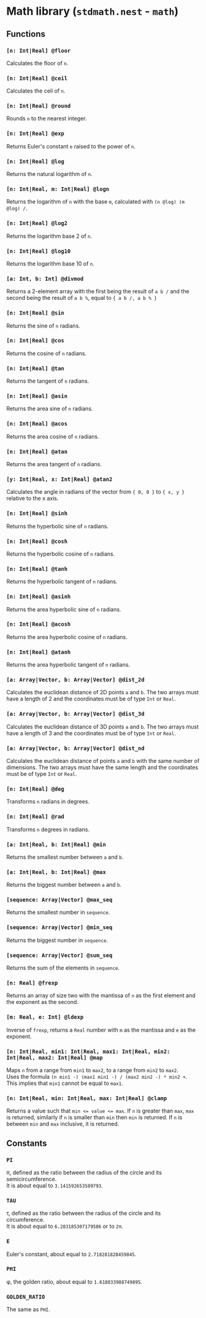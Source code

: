 # Math library (`stdmath.nest` - `math`)

## Functions

### `[n: Int|Real] @floor`

Calculates the floor of `n`.

### `[n: Int|Real] @ceil`

Calculates the ceil of `n`.

### `[n: Int|Real] @round`

Rounds `n` to the nearest integer.

### `[n: Int|Real] @exp`

Returns Euler's constant `e` raised to the power of `n`.

### `[n: Int|Real] @log`

Returns the natural logarithm of `n`.

### `[n: Int|Real, m: Int|Real] @logn`

Returns the logarithm of `n` with the base `m`, calculated with
`(n @log) (m @log) /`.

### `[n: Int|Real] @log2`

Returns the logarithm base 2 of `n`.

### `[n: Int|Real] @log10`

Returns the logarithm base 10 of `n`.

### `[a: Int, b: Int] @divmod`

Returns a 2-element array with the first being the result of `a b /` and the
second being the result of `a b %`, equal to `{ a b /, a b % }`

### `[n: Int|Real] @sin`

Returns the sine of `n` radians.

### `[n: Int|Real] @cos`

Returns the cosine of `n` radians.

### `[n: Int|Real] @tan`

Returns the tangent of `n` radians.

### `[n: Int|Real] @asin`

Returns the area sine of `n` radians.

### `[n: Int|Real] @acos`

Returns the area cosine of `n` radians.

### `[n: Int|Real] @atan`

Returns the area tangent of `n` radians.

### `[y: Int|Real, x: Int|Real] @atan2`

Calculates the angle in radians of the vector from `{ 0, 0 }` to `{ x, y }`
relative to the x axis.

### `[n: Int|Real] @sinh`

Returns the hyperbolic sine of `n` radians.

### `[n: Int|Real] @cosh`

Returns the hyperbolic cosine of `n` radians.

### `[n: Int|Real] @tanh`

Returns the hyperbolic tangent of `n` radians.

### `[n: Int|Real] @asinh`

Returns the area hyperbolic sine of `n` radians.

### `[n: Int|Real] @acosh`

Returns the area hyperbolic cosine of `n` radians.

### `[n: Int|Real] @atanh`

Returns the area hyperbolic tangent of `n` radians.

### `[a: Array|Vector, b: Array|Vector] @dist_2d`

Calculates the euclidean distance of 2D points `a` and `b`. The two arrays must
have a length of 2 and the coordinates must be of type `Int` or `Real`.

### `[a: Array|Vector, b: Array|Vector] @dist_3d`

Calculates the euclidean distance of 3D points `a` and `b`. The two arrays must
have a length of 3 and the coordinates must be of type `Int` or `Real`.

### `[a: Array|Vector, b: Array|Vector] @dist_nd`

Calculates the euclidean distance of points `a` and `b` with the same number of
dimensions. The two arrays must have the same length and the coordinates must be
of type `Int` or `Real`.

### `[n: Int|Real] @deg`

Transforms `n` radians in degrees.

### `[n: Int|Real] @rad`

Transforms `n` degrees in radians.

### `[a: Int|Real, b: Int|Real] @min`

Returns the smallest number between `a` and `b`.

### `[a: Int|Real, b: Int|Real] @max`

Returns the biggest number between `a` and `b`.

### `[sequence: Array|Vector] @max_seq`

Returns the smallest number in `sequence`.

### `[sequence: Array|Vector] @min_seq`

Returns the biggest number in `sequence`.

### `[sequence: Array|Vector] @sum_seq`

Returns the sum of the elements in `sequence`.

### `[n: Real] @frexp`

Returns an array of size two with the mantissa of `n` as the first element and
the exponent as the second.

### `[m: Real, e: Int] @ldexp`

Inverse of `frexp`, returns a `Real` number with `m` as the mantissa and `e` as
the exponent.

### `[n: Int|Real, min1: Int|Real, max1: Int|Real, min2: Int|Real, max2: Int|Real] @map`

Maps `n` from a range from `min1` to `max2`, to a range from `min2` to `max2`.  
Uses the formula `(n min1 -) (max1 min1 -) / (max2 min2 -) * min2 +`.  
This implies that `min1` cannot be equal to `max1`.

### `[n: Int|Real, min: Int|Real, max: Int|Real] @clamp`

Returns a value such that `min <= value <= max`. If `n` is greater than `max`,
`max` is returned, similarly if `n` is smaller than `min` then `min` is returned.
If `n` is between `min` and `max` inclusive, it is returned.

## Constants

### `PI`

π, defined as the ratio between the radius of the circle and its
semicircumference.  
It is about equal to `3.141592653589793`.

### `TAU`

τ, defined as the ratio between the radius of the circle and its circumference.  
It is about equal to `6.283185307179586` or to `2π`.

### `E`

Euler's constant, about equal to `2.718281828459045`.

### `PHI`

φ, the golden ratio, about equal to `1.618033988749895`.

### `GOLDEN_RATIO`

The same as `PHI`.
